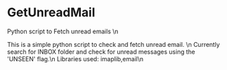 GetUnreadMail
=============

Python script to Fetch unread emails \n

This is a simple python script to check and fetch unread email. \n
Currently search for INBOX folder and check for unread messages using the 'UNSEEN' flag.\n
Libraries used: imaplib,email\n
